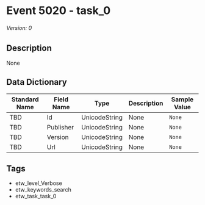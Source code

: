# Event 5020 - task_0
###### Version: 0

## Description
None

## Data Dictionary
|Standard Name|Field Name|Type|Description|Sample Value|
|---|---|---|---|---|
|TBD|Id|UnicodeString|None|`None`|
|TBD|Publisher|UnicodeString|None|`None`|
|TBD|Version|UnicodeString|None|`None`|
|TBD|Url|UnicodeString|None|`None`|

## Tags
* etw_level_Verbose
* etw_keywords_search
* etw_task_task_0